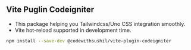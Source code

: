 ## Vite Puglin Codeigniter
- This package helping you Tailwindcss/Uno CSS integration smoothly.
- Vite hot-reload supported in development time.

```bash
npm install --save-dev @codewithsushil/vite-plugin-codeigniter
```
